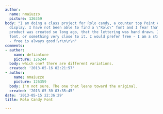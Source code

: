 ```yaml
---
author:
  name: nmaiuzzo
  picture: 126359
body: "I am doing a class project for Rolo candy, a counter top Point of Purchase
  display. I have not been able to find a \"Rolo\" font and I fear that because the
  product was created so long ago, that the lettering was hand drawn. Is there a Rolo
  font, or something very close to it. I would prefer free - I am a struggling student
  - free is always good!\r\n\r\n"
comments:
- author:
    name: defiantone
    picture: 126244
  body: which one? there are different variations.
  created: '2013-05-16 02:21:57'
- author:
    name: nmaiuzzo
    picture: 126359
  body: I'm not sure. The one that leans toward the original.
  created: '2013-05-30 03:35:45'
date: '2013-05-15 22:36:29'
title: Rolo Candy Font

---
```

